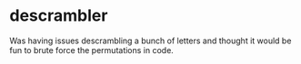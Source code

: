# descrambler

Was having issues descrambling a bunch of letters and thought it would be fun to brute force the permutations in code. 